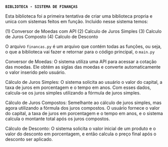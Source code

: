 **``BIBLIOTECA - SISTEMA DE FINANÇAS``**

Esta biblioteca foi a primeira tentativa de criar uma biblioteca propria e unica com sistemas feitos em função. Incluido nesse sistema temos: 

(1) Conversor de Moedas com API
(2) Calculo de Juros Simples
(3) Calculo de Juros Composto
(4) Calculo de Desconto

O arquivo ``financas.py`` é um arquivo que contém todas as funções, ou seja, o que a biblioteca vai fazer e retornar para o código principal, o ``main.py``

Conversor de Moedas:
O sistema utiliza uma API para acessar a cotação das moedas. Ele obtém as siglas das moedas e converte automaticamente o valor inserido pelo usuário.

Cálculo de Juros Simples:
O sistema solicita ao usuário o valor do capital, a taxa de juros em porcentagem e o tempo em anos. Com esses dados, calcula-se os juros simples utilizando a fórmula de juros simples.

Cálculo de Juros Compostos:
Semelhante ao cálculo de juros simples, mas agora utilizando a fórmula dos juros compostos. O usuário fornece o valor do capital, a taxa de juros em porcentagem e o tempo em anos, e o sistema calcula o montante total após os juros compostos.

Cálculo de Desconto:
O sistema solicita o valor inicial de um produto e o valor do desconto em porcentagem, e então calcula o preço final após o desconto ser aplicado.
